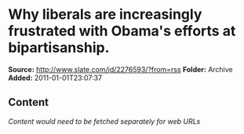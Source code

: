 # Why liberals are increasingly frustrated with Obama's efforts at bipartisanship.

**Source:** http://www.slate.com/id/2276593/?from=rss
**Folder:** Archive
**Added:** 2011-01-01T23:07:37




## Content
*Content would need to be fetched separately for web URLs*
